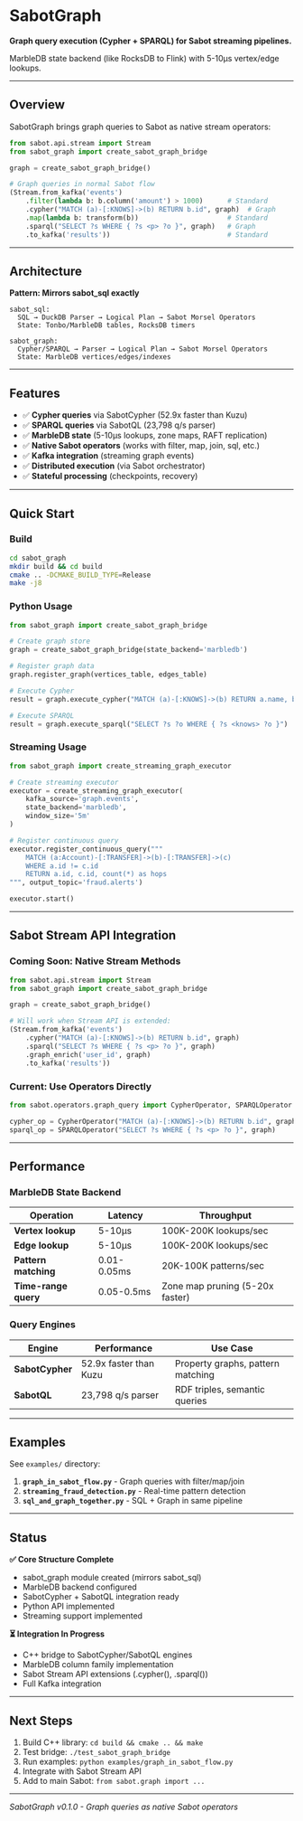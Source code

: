 # SabotGraph

**Graph query execution (Cypher + SPARQL) for Sabot streaming pipelines.**

MarbleDB state backend (like RocksDB to Flink) with 5-10μs vertex/edge lookups.

---

## Overview

SabotGraph brings graph queries to Sabot as native stream operators:

```python
from sabot.api.stream import Stream
from sabot_graph import create_sabot_graph_bridge

graph = create_sabot_graph_bridge()

# Graph queries in normal Sabot flow
(Stream.from_kafka('events')
    .filter(lambda b: b.column('amount') > 1000)      # Standard
    .cypher("MATCH (a)-[:KNOWS]->(b) RETURN b.id", graph)  # Graph
    .map(lambda b: transform(b))                      # Standard
    .sparql("SELECT ?s WHERE { ?s <p> ?o }", graph)   # Graph
    .to_kafka('results'))                             # Standard
```

---

## Architecture

**Pattern: Mirrors sabot_sql exactly**

```
sabot_sql:
  SQL → DuckDB Parser → Logical Plan → Sabot Morsel Operators
  State: Tonbo/MarbleDB tables, RocksDB timers

sabot_graph:
  Cypher/SPARQL → Parser → Logical Plan → Sabot Morsel Operators
  State: MarbleDB vertices/edges/indexes
```

---

## Features

- ✅ **Cypher queries** via SabotCypher (52.9x faster than Kuzu)
- ✅ **SPARQL queries** via SabotQL (23,798 q/s parser)
- ✅ **MarbleDB state** (5-10μs lookups, zone maps, RAFT replication)
- ✅ **Native Sabot operators** (works with filter, map, join, sql, etc.)
- ✅ **Kafka integration** (streaming graph events)
- ✅ **Distributed execution** (via Sabot orchestrator)
- ✅ **Stateful processing** (checkpoints, recovery)

---

## Quick Start

### Build

```bash
cd sabot_graph
mkdir build && cd build
cmake .. -DCMAKE_BUILD_TYPE=Release
make -j8
```

### Python Usage

```python
from sabot_graph import create_sabot_graph_bridge

# Create graph store
graph = create_sabot_graph_bridge(state_backend='marbledb')

# Register graph data
graph.register_graph(vertices_table, edges_table)

# Execute Cypher
result = graph.execute_cypher("MATCH (a)-[:KNOWS]->(b) RETURN a.name, b.name")

# Execute SPARQL
result = graph.execute_sparql("SELECT ?s ?o WHERE { ?s <knows> ?o }")
```

### Streaming Usage

```python
from sabot_graph import create_streaming_graph_executor

# Create streaming executor
executor = create_streaming_graph_executor(
    kafka_source='graph.events',
    state_backend='marbledb',
    window_size='5m'
)

# Register continuous query
executor.register_continuous_query("""
    MATCH (a:Account)-[:TRANSFER]->(b)-[:TRANSFER]->(c)
    WHERE a.id != c.id
    RETURN a.id, c.id, count(*) as hops
""", output_topic='fraud.alerts')

executor.start()
```

---

## Sabot Stream API Integration

### Coming Soon: Native Stream Methods

```python
from sabot.api.stream import Stream
from sabot_graph import create_sabot_graph_bridge

graph = create_sabot_graph_bridge()

# Will work when Stream API is extended:
(Stream.from_kafka('events')
    .cypher("MATCH (a)-[:KNOWS]->(b) RETURN b.id", graph)
    .sparql("SELECT ?s WHERE { ?s <p> ?o }", graph)
    .graph_enrich('user_id', graph)
    .to_kafka('results'))
```

### Current: Use Operators Directly

```python
from sabot.operators.graph_query import CypherOperator, SPARQLOperator

cypher_op = CypherOperator("MATCH (a)-[:KNOWS]->(b) RETURN b.id", graph)
sparql_op = SPARQLOperator("SELECT ?s WHERE { ?s <p> ?o }", graph)
```

---

## Performance

### MarbleDB State Backend

| Operation | Latency | Throughput |
|-----------|---------|------------|
| **Vertex lookup** | 5-10μs | 100K-200K lookups/sec |
| **Edge lookup** | 5-10μs | 100K-200K lookups/sec |
| **Pattern matching** | 0.01-0.05ms | 20K-100K patterns/sec |
| **Time-range query** | 0.05-0.5ms | Zone map pruning (5-20x faster) |

### Query Engines

| Engine | Performance | Use Case |
|--------|-------------|----------|
| **SabotCypher** | 52.9x faster than Kuzu | Property graphs, pattern matching |
| **SabotQL** | 23,798 q/s parser | RDF triples, semantic queries |

---

## Examples

See `examples/` directory:

1. **`graph_in_sabot_flow.py`** - Graph queries with filter/map/join
2. **`streaming_fraud_detection.py`** - Real-time pattern detection
3. **`sql_and_graph_together.py`** - SQL + Graph in same pipeline

---

## Status

**✅ Core Structure Complete**

- sabot_graph module created (mirrors sabot_sql)
- MarbleDB backend configured
- SabotCypher + SabotQL integration ready
- Python API implemented
- Streaming support implemented

**⏳ Integration In Progress**

- C++ bridge to SabotCypher/SabotQL engines
- MarbleDB column family implementation
- Sabot Stream API extensions (.cypher(), .sparql())
- Full Kafka integration

---

## Next Steps

1. Build C++ library: `cd build && cmake .. && make`
2. Test bridge: `./test_sabot_graph_bridge`
3. Run examples: `python examples/graph_in_sabot_flow.py`
4. Integrate with Sabot Stream API
5. Add to main Sabot: `from sabot.graph import ...`

---

*SabotGraph v0.1.0 - Graph queries as native Sabot operators*

